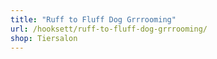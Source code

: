 ```yaml
---
title: "Ruff to Fluff Dog Grrrooming"
url: /hooksett/ruff-to-fluff-dog-grrrooming/
shop: Tiersalon
---
```

